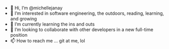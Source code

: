 - 👋 Hi, I’m @michellejanay
- 👀 I’m interested in software engineering, the outdoors, reading, learning, and growing
- 🌱 I’m currently learning the ins and outs
- 💞️ I’m looking to collaborate with other developers in a new full-time position
- 📫 How to reach me ... git at me, lol

<!---
dearmichelley/dearmichelley is a ✨ special ✨ repository because its `README.md` (this file) appears on your GitHub profile.
You can click the Preview link to take a look at your changes.
--->
